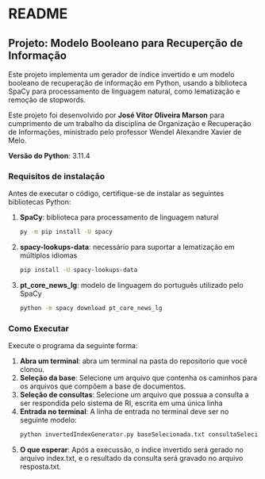 # README

## Projeto: Modelo Booleano para Recuperção de Informação

Este projeto implementa um gerador de índice invertido e um modelo booleano de recuperação de informação em Python, usando a biblioteca SpaCy para processamento de linguagem natural, como lematização e remoção de stopwords.

Este projeto foi desenvolvido por **José Vitor Oliveira Marson** para cumprimento de um trabalho da disciplina de Organização e Recuperação de Informações, ministrado pelo professor Wendel Alexandre Xavier de Melo. 

**Versão do Python**: 3.11.4

### Requisitos de instalação

Antes de executar o código, certifique-se de instalar as seguintes bibliotecas Python:

1. **SpaCy**: biblioteca para processamento de linguagem natural
   ```bash
   py -m pip install -U spacy

2. **spacy-lookups-data**: necessário para suportar a lematização em múltiplos idiomas
    ```bash
    pip install -U spacy-lookups-data

3. **pt_core_news_lg**: modelo de linguagem do português utilizado pelo SpaCy

    ```bash
    python -m spacy download pt_core_news_lg

### Como Executar

Execute o programa da seguinte forma:

1. **Abra um terminal**: abra um terminal na pasta do repositorio que você clonou.
2. **Seleção da base**: Selecione um arquivo que contenha os caminhos para os arquivos que compõem a base de documentos.
3. **Seleção de consultas**: Selecione um arquivo que possua a consulta a ser respondida pelo sistema de RI, escrita em uma
única linha
4. **Entrada no terminal**: A linha de entrada no terminal deve ser no seguinte modelo: 
    ```bash
    python invertedIndexGenerator.py baseSelecionada.txt consultaSelecionada.txt
5. **O que esperar**: Após a execussão, o índice invertido será gerado no arquivo index.txt, e o resultado da consulta será gravado no arquivo resposta.txt.